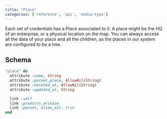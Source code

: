 ```yaml
---
title: "Place"
categories: ['reference', 'api', 'media-type']
---
```


Each set of credentials has a Place associated to it. A place might be the HQ of an enterprise, or a physical location on the map. You can always access all the data of your place and all the children, as the places in our system are configured to be a tree.

## Schema

```Ruby
"place" do
  attribute :name, String
  attribute :parent_place, AllowNil(String)
  attribute :deleted_at, AllowNil(String)
  attribute :updated_at, String

  link :self
  link :products_archive
  link :parent, allow_nil: true
end
```
